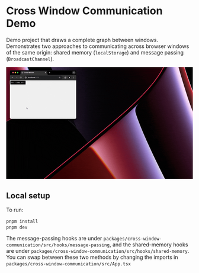 # Cross Window Communication Demo

Demo project that draws a complete graph between windows. Demonstrates two
approaches to communicating across browser windows of the same origin: shared
memory (`localStorage`) and message passing (`BroadcastChannel`).

![Demo](./example.gif)

## Local setup

To run:

```
pnpm install
pnpm dev
```

The message-passing hooks are under
`packages/cross-window-communication/src/hooks/message-passing`, and the
shared-memory hooks are under
`packages/cross-window-communication/src/hooks/shared-memory`. You can swap
between these two methods by changing the imports in
`packages/cross-window-communication/src/App.tsx`
